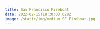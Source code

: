 ```yaml
---
title: San Francisco Fireboat
date: 2022-02-15T18:20:03.628Z
image: /static/img/medium_SF_Fireboat.jpg
---
```

